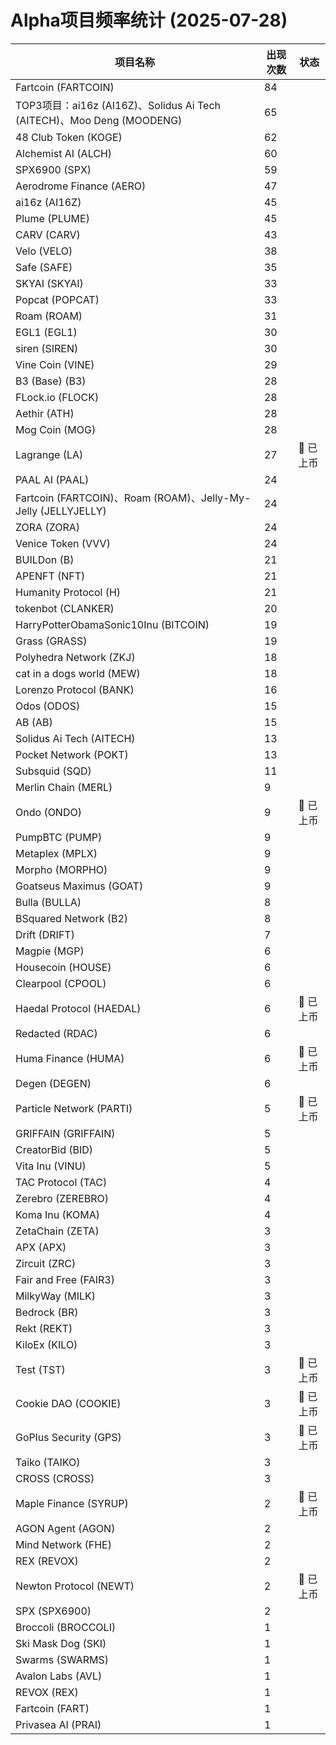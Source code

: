 # Alpha项目频率统计 (2025-07-28)

| 项目名称 | 出现次数 | 状态 |
| --- | --- | --- |
| Fartcoin (FARTCOIN) | 84 |  |
| TOP3项目：ai16z (AI16Z)、Solidus Ai Tech (AITECH)、Moo Deng (MOODENG) | 65 |  |
| 48 Club Token (KOGE) | 62 |  |
| Alchemist AI (ALCH) | 60 |  |
| SPX6900 (SPX) | 59 |  |
| Aerodrome Finance (AERO) | 47 |  |
| ai16z (AI16Z) | 45 |  |
| Plume (PLUME) | 45 |  |
| CARV (CARV) | 43 |  |
| Velo (VELO) | 38 |  |
| Safe (SAFE) | 35 |  |
| SKYAI (SKYAI) | 33 |  |
| Popcat (POPCAT) | 33 |  |
| Roam (ROAM) | 31 |  |
| EGL1 (EGL1) | 30 |  |
| siren (SIREN) | 30 |  |
| Vine Coin (VINE) | 29 |  |
| B3 (Base) (B3) | 28 |  |
| FLock.io (FLOCK) | 28 |  |
| Aethir (ATH) | 28 |  |
| Mog Coin (MOG) | 28 |  |
| Lagrange (LA) | 27 | 🔔 已上币 |
| PAAL AI (PAAL) | 24 |  |
| Fartcoin (FARTCOIN)、Roam (ROAM)、Jelly-My-Jelly (JELLYJELLY) | 24 |  |
| ZORA (ZORA) | 24 |  |
| Venice Token (VVV) | 24 |  |
| BUILDon (B) | 21 |  |
| APENFT (NFT) | 21 |  |
| Humanity Protocol (H) | 21 |  |
| tokenbot (CLANKER) | 20 |  |
| HarryPotterObamaSonic10Inu (BITCOIN) | 19 |  |
| Grass (GRASS) | 19 |  |
| Polyhedra Network (ZKJ) | 18 |  |
| cat in a dogs world (MEW) | 18 |  |
| Lorenzo Protocol (BANK) | 16 |  |
| Odos (ODOS) | 15 |  |
| AB (AB) | 15 |  |
| Solidus Ai Tech (AITECH) | 13 |  |
| Pocket Network (POKT) | 13 |  |
| Subsquid (SQD) | 11 |  |
| Merlin Chain (MERL) | 9 |  |
| Ondo (ONDO) | 9 | 🔔 已上币 |
| PumpBTC (PUMP) | 9 |  |
| Metaplex (MPLX) | 9 |  |
| Morpho (MORPHO) | 9 |  |
| Goatseus Maximus (GOAT) | 9 |  |
| Bulla (BULLA) | 8 |  |
| BSquared Network (B2) | 8 |  |
| Drift (DRIFT) | 7 |  |
| Magpie (MGP) | 6 |  |
| Housecoin (HOUSE) | 6 |  |
| Clearpool (CPOOL) | 6 |  |
| Haedal Protocol (HAEDAL) | 6 | 🔔 已上币 |
| Redacted (RDAC) | 6 |  |
| Huma Finance (HUMA) | 6 | 🔔 已上币 |
| Degen (DEGEN) | 6 |  |
| Particle Network (PARTI) | 5 | 🔔 已上币 |
| GRIFFAIN (GRIFFAIN) | 5 |  |
| CreatorBid (BID) | 5 |  |
| Vita Inu (VINU) | 5 |  |
| TAC Protocol (TAC) | 4 |  |
| Zerebro (ZEREBRO) | 4 |  |
| Koma Inu (KOMA) | 4 |  |
| ZetaChain (ZETA) | 3 |  |
| APX (APX) | 3 |  |
| Zircuit (ZRC) | 3 |  |
| Fair and Free (FAIR3) | 3 |  |
| MilkyWay (MILK) | 3 |  |
| Bedrock (BR) | 3 |  |
| Rekt (REKT) | 3 |  |
| KiloEx (KILO) | 3 |  |
| Test (TST) | 3 | 🔔 已上币 |
| Cookie DAO (COOKIE) | 3 | 🔔 已上币 |
| GoPlus Security (GPS) | 3 | 🔔 已上币 |
| Taiko (TAIKO) | 3 |  |
| CROSS (CROSS) | 3 |  |
| Maple Finance (SYRUP) | 2 | 🔔 已上币 |
| AGON Agent (AGON) | 2 |  |
| Mind Network (FHE) | 2 |  |
| REX (REVOX) | 2 |  |
| Newton Protocol (NEWT) | 2 | 🔔 已上币 |
| SPX (SPX6900) | 2 |  |
| Broccoli (BROCCOLI) | 1 |  |
| Ski Mask Dog (SKI) | 1 |  |
| Swarms (SWARMS) | 1 |  |
| Avalon Labs (AVL) | 1 |  |
| REVOX (REX) | 1 |  |
| Fartcoin (FART) | 1 |  |
| Privasea AI (PRAI) | 1 |  |
